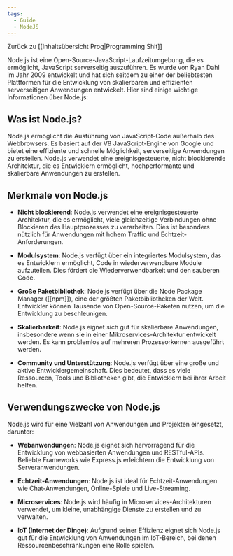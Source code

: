 ```yaml
---
tags:
  - Guide
  - NodeJS
---
```

Zurück zu [[Inhaltsübersicht Prog|Programming Shit]]

Node.js ist eine Open-Source-JavaScript-Laufzeitumgebung, die es ermöglicht, JavaScript serverseitig auszuführen. Es wurde von Ryan Dahl im Jahr 2009 entwickelt und hat sich seitdem zu einer der beliebtesten Plattformen für die Entwicklung von skalierbaren und effizienten serverseitigen Anwendungen entwickelt. Hier sind einige wichtige Informationen über Node.js:

## Was ist Node.js?

Node.js ermöglicht die Ausführung von JavaScript-Code außerhalb des Webbrowsers. Es basiert auf der V8 JavaScript-Engine von Google und bietet eine effiziente und schnelle Möglichkeit, serverseitige Anwendungen zu erstellen. Node.js verwendet eine ereignisgesteuerte, nicht blockierende Architektur, die es Entwicklern ermöglicht, hochperformante und skalierbare Anwendungen zu erstellen.

## Merkmale von Node.js

- **Nicht blockierend**: Node.js verwendet eine ereignisgesteuerte Architektur, die es ermöglicht, viele gleichzeitige Verbindungen ohne Blockieren des Hauptprozesses zu verarbeiten. Dies ist besonders nützlich für Anwendungen mit hohem Traffic und Echtzeit-Anforderungen.

- **Modulsystem**: Node.js verfügt über ein integriertes Modulsystem, das es Entwicklern ermöglicht, Code in wiederverwendbare Module aufzuteilen. Dies fördert die Wiederverwendbarkeit und den sauberen Code.

- **Große Paketbibliothek**: Node.js verfügt über die Node Package Manager ([[npm]]), eine der größten Paketbibliotheken der Welt. Entwickler können Tausende von Open-Source-Paketen nutzen, um die Entwicklung zu beschleunigen.

- **Skalierbarkeit**: Node.js eignet sich gut für skalierbare Anwendungen, insbesondere wenn sie in einer Mikroservices-Architektur entwickelt werden. Es kann problemlos auf mehreren Prozessorkernen ausgeführt werden.

- **Community und Unterstützung**: Node.js verfügt über eine große und aktive Entwicklergemeinschaft. Dies bedeutet, dass es viele Ressourcen, Tools und Bibliotheken gibt, die Entwicklern bei ihrer Arbeit helfen.

## Verwendungszwecke von Node.js

Node.js wird für eine Vielzahl von Anwendungen und Projekten eingesetzt, darunter:

- **Webanwendungen**: Node.js eignet sich hervorragend für die Entwicklung von webbasierten Anwendungen und RESTful-APIs. Beliebte Frameworks wie Express.js erleichtern die Entwicklung von Serveranwendungen.

- **Echtzeit-Anwendungen**: Node.js ist ideal für Echtzeit-Anwendungen wie Chat-Anwendungen, Online-Spiele und Live-Streaming.

- **Microservices**: Node.js wird häufig in Microservices-Architekturen verwendet, um kleine, unabhängige Dienste zu erstellen und zu verwalten.

- **IoT (Internet der Dinge)**: Aufgrund seiner Effizienz eignet sich Node.js gut für die Entwicklung von Anwendungen im IoT-Bereich, bei denen Ressourcenbeschränkungen eine Rolle spielen.

